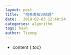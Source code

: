 ```yaml
---
layout: post
title:  "哈希表知识梳理"
date:   2019-02-03 12:48:54
categories: algorithm
tags: hash
author: Tizeng
---
```


* content
{:toc}

